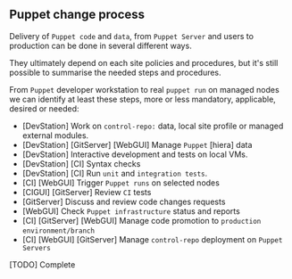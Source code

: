 ## Puppet change process

Delivery of `Puppet code` and `data`, from `Puppet Server` and users to production can be done in several different ways.

They ultimately depend on each site policies and procedures, but it's still possible to summarise the needed steps and procedures.

From `Puppet` developer workstation to real `puppet run` on managed nodes we can identify at least these steps, more or less mandatory, applicable, desired or needed:

  - [DevStation] Work on `control-repo:` data, local site profile or managed external modules.
  - [DevStation] [GitServer] [WebGUI] Manage `Puppet` [hiera] data
  - [DevStation] Interactive development and tests on local VMs.
  - [DevStation] [CI] Syntax checks
  - [DevStation] [CI] Run `unit` and `integration tests`.
  - [CI] [WebGUI] Trigger `Puppet runs` on selected nodes
  - [CIGUI] [GitServer] Review `CI` tests
  - [GitServer] Discuss and review code changes requests
  - [WebGUI] Check `Puppet infrastructure` status and reports
  - [CI] [GitServer] [WebGUI] Manage code promotion to `production` `environment/branch`
  - [CI] [WebGUI] [GitServer] Manage `control-repo` deployment on `Puppet Servers`

[TODO] Complete
